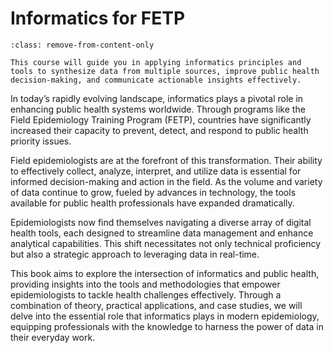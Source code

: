 # Informatics for FETP

```{admonition} Welcome!
:class: remove-from-content-only

This course will guide you in applying informatics principles and tools to synthesize data from multiple sources, improve public health decision-making, and communicate actionable insights effectively.
```

In today’s rapidly evolving landscape, informatics plays a pivotal role in enhancing public health systems worldwide. Through programs like the Field Epidemiology Training Program (FETP), countries have significantly increased their capacity to prevent, detect, and respond to public health priority issues.

Field epidemiologists are at the forefront of this transformation. Their ability to effectively collect, analyze, interpret, and utilize data is essential for informed decision-making and action in the field. As the volume and variety of data continue to grow, fueled by advances in technology, the tools available for public health professionals have expanded dramatically.

Epidemiologists now find themselves navigating a diverse array of digital health tools, each designed to streamline data management and enhance analytical capabilities. This shift necessitates not only technical proficiency but also a strategic approach to leveraging data in real-time.

This book aims to explore the intersection of informatics and public health, providing insights into the tools and methodologies that empower epidemiologists to tackle health challenges effectively. Through a combination of theory, practical applications, and case studies, we will delve into the essential role that informatics plays in modern epidemiology, equipping professionals with the knowledge to harness the power of data in their everyday work.
